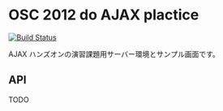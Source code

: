 # OSC 2012 do AJAX plactice

[![Build Status](https://secure.travis-ci.org/onjiro/osc2012do-ajax-hands-on.png)](http://travis-ci.org/onjiro/osc2012do-ajax-hands-on)

AJAX ハンズオンの演習課題用サーバー環境とサンプル画面です。

## API

TODO